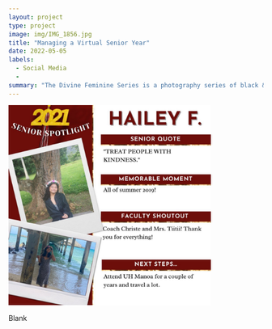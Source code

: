 ```yaml
---
layout: project
type: project
image: img/IMG_1856.jpg
title: "Managing a Virtual Senior Year"
date: 2022-05-05
labels:
  - Social Media
  - 
summary: "The Divine Feminine Series is a photography series of black & white photos in 35mm format. It intends to showcase women in a natural setting and to appreciate the beauty of femininity."
---
```


<div class="text-center p-4">
  <img width="400px" src="../img/IMG_1856.jpg" class="img-thumbnail" >
</div>

Blank
